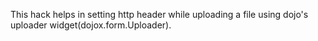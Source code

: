 This hack helps in setting http header while uploading a file using dojo's uploader widget(dojox.form.Uploader).

